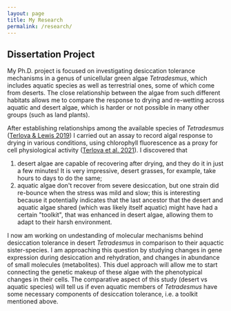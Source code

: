 ```yaml
---
layout: page
title: My Research
permalink: /research/
---
```


## Dissertation Project

My Ph.D. project is focused on investigating desiccation tolerance mechanisms in a genus of unicellular green algae *Tetradesmus*, which includes aquatic species as well as terrestrial ones, some of which come from deserts. The close relationship between the algae from such different habitats allows me to compare the response to drying and re-wetting across aquatic and desert algae, which is harder or not possible in many other groups (such as land plants).

After establishing relationships among the available species of *Tetradesmus* ([Terlova & Lewis 2019](https://pfsyst.botany.pl/A-new-species-of-Tetradesmus-Chlorophyceae-Chlorophyta-nisolated-from-desert-soil,120163,0,2.html)) I carried out an assay to record algal response to drying in various conditions, using chlorophyll fluorescence as a proxy for cell physiological activity ([Terlova et al. 2021](https://link.springer.com/article/10.1007/s00248-020-01679-3)). I discovered that
1. desert algae are capable of recovering after drying, and they do it in just a few minutes! It is very impressive, desert grasses, for example, take hours to days to do the same;
2. aquatic algae don't recover from severe desiccation, but one strain did re-bounce when the stress was mild and slow; this is interesting because it potentially indicates that the last ancestor that the desert and aquatic algae shared (which was likely itself aquatic) might have had a certain "toolkit", that was enhanced in desert algae, allowing them to adapt to their harsh environment.

I now am working on undestanding of molecular mechanisms behind desiccation tolerance in desert *Tetradesmus* in comparison to their aquactic sister-species. I am approaching this question by studying changes in gene expression during desiccation and rehydration, and changes in abundance of small molecules (metabolites). This duel approach will allow me to start connecting the genetic makeup of these algae with the phenotypical changes in their cells. The comparative aspect of this study (desert vs aquatic species) will tell us if even aquatic members of *Tetradesmus* have some necessary components of desiccation tolerance, i.e. a toolkit mentioned above.


